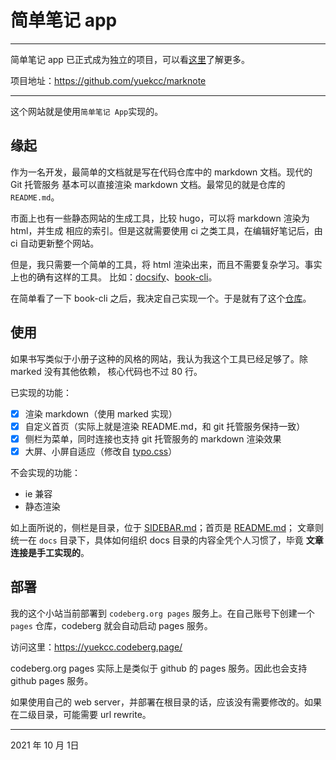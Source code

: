 # 简单笔记 app

----

简单笔记 app 已正式成为独立的项目，可以看[这里](/#/docs/202111/marknote-intro.md?sidebar=SIDEBAR.md)了解更多。

项目地址：https://github.com/yuekcc/marknote

----


这个网站就是使用`简单笔记 App`实现的。

## 缘起

作为一名开发，最简单的文档就是写在代码仓库中的 markdown 文档。现代的 Git 托管服务
基本可以直接渲染 markdown 文档。最常见的就是仓库的 `README.md`。

市面上也有一些静态网站的生成工具，比较 hugo，可以将 markdown 渲染为 html，并生成
相应的索引。但是这就需要使用 ci 之类工具，在编辑好笔记后，由 ci 自动更新整个网站。

但是，我只需要一个简单的工具，将 html 渲染出来，而且不需要复杂学习。事实上也的确有这样的工具。
比如：[docsify][1]、[book-cli][2]。

在简单看了一下 book-cli 之后，我决定自己实现一个。于是就有了这个[仓库][3]。

## 使用

如果书写类似于小册子这种的风格的网站，我认为我这个工具已经足够了。除 marked 没有其他依赖，
核心代码也不过 80 行。

已实现的功能：
- [x] 渲染 markdown（使用 marked 实现）
- [x] 自定义首页（实际上就是渲染 README.md，和 git 托管服务保持一致）
- [x] 侧栏为菜单，同时连接也支持 git 托管服务的 markdown 渲染效果
- [x] 大屏、小屏自适应（修改自 [typo.css][4]）

不会实现的功能：
- ie 兼容
- 静态渲染

如上面所说的，侧栏是目录，位于 [SIDEBAR.md](SIDEBAR.md)；首页是 [README.md](README.md)；
文章则统一在 `docs` 目录下，具体如何组织 docs 目录的内容全凭个人习惯了，毕竟 **文章连接是手工实现的**。

## 部署

我的这个小站当前部署到 `codeberg.org pages` 服务上。在自己账号下创建一个 `pages` 仓库，codeberg 就会自动启动 pages 服务。

访问这里：https://yuekcc.codeberg.page/

codeberg.org pages 实际上是类似于 github 的 pages 服务。因此也会支持 github pages 服务。

如果使用自己的 web server，并部署在根目录的话，应该没有需要修改的。如果在二级目录，可能需要 url rewrite。

----
2021 年 10 月 1日

[1]: https://docsify.js.org/#/zh-cn/
[2]: https://vvpvvp.github.io/book-cli/
[3]: https://codeberg.org/yuekcc/pages
[4]: https://typo.sofi.sh/